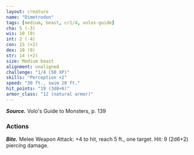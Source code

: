 ```yaml
---
layout: creature
name: "Dimetrodon"
tags: [medium, beast, cr1/4, volos-guide]
cha: 5 (-3)
wis: 10 (0)
int: 2 (-4)
con: 15 (+2)
dex: 10 (0)
str: 14 (+2)
size: Medium beast
alignment: unaligned
challenge: "1/4 (50 XP)"
skills: "Perception +2"
speed: "30 ft., swim 20 ft."
hit_points: "19 (3d8+6)"
armor_class: "12 (natural armor)"
---
```


***Source.*** Volo's Guide to Monsters, p. 139

### Actions

***Bite.*** Melee Weapon Attack: +4 to hit, reach 5 ft., one target. Hit: 9 (2d6+2) piercing damage.